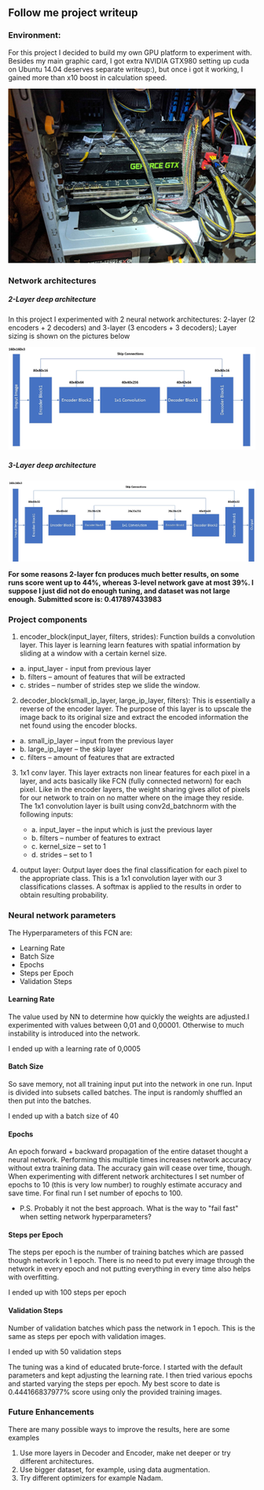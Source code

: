 ## Follow me project writeup

### Environment:

For this project I decided to build my own GPU platform to experiment with.
Besides my main graphic card, I got extra NVIDIA GTX980 
setting up cuda on Ubuntu 14.04 deserves separate writeup:), but once i got it working, I gained 
more than x10 boost in calculation speed.

[gtx]:./images/GTX.jpg
![gpu][gtx]


### Network architectures

[2lnn]:./images/2_layers_nn.jpg
[3lnn]:./images/3_layers_nn.jpg

##### 2-Layer deep architecture

In this project I experimented with 2 neural network architectures: 2-layer (2 encoders + 2 decoders) and 3-layer (3 encoders + 3 decoders);
Layer sizing is shown on the pictures below

![nn 1][2lnn]



##### 3-Layer deep architecture

![nn 2][3lnn]


**For some reasons 2-layer fcn produces much better results, on some runs score went up to 44%, whereas 3-level network gave at most 39%. I suppose I just did not do enough tuning, and dataset was not large enough.**
**Submitted score is: 0.417897433983**

### Project components

1. encoder_block(input_layer, filters, strides):
Function builds a convolution layer. This layer is learning learn features with spatial
information by sliding at a window with a certain kernel size. 

  * a. input_layer - input from previous layer 
  * b. filters – amount of features that will be extracted 
  * c. strides – number of strides step we slide the window.

2. decoder_block(small_ip_layer, large_ip_layer, filters):
This is essentially a reverse of the encoder layer. The purpose of this layer is to
upscale the image back to its original size and extract the encoded information the net found
using the encoder blocks. 

  * a. small_ip_layer – input from the previous layer
  * b. large_ip_layer – the skip layer
  * c. filters – amount of features that are extracted


3. 1x1 conv layer. 
This layer extracts non linear features for each pixel in a
layer, and acts basically like FCN (fully connected networn) for each pixel. Like in the encoder layers, the weight
sharing gives allot of pixels for our network to train on no matter where on the image
they reside. The 1x1 convolution layer is built using conv2d_batchnorm with the following
inputs:
    * a. input_layer – the input which is just the previous layer
    * b. filters – number of features to extract
    * c. kernel_size – set to 1
    * d. strides – set to 1

4. output layer:
Output layer does the final classification for each pixel to the appropriate class. This is a 1x1
convolution layer with our 3 classifications classes. A softmax is applied to the results in
order to obtain resulting probability.


### Neural network parameters

The Hyperparameters of this FCN are:

* Learning Rate
* Batch Size
* Epochs
* Steps per Epoch
* Validation Steps

#### Learning Rate

The value used by NN to determine how quickly the weights are adjusted.I experimented with values between 0,01 and 0,00001. Otherwise to much instability is introduced into the network.

I ended up with a learning rate of 0,0005

#### Batch Size

So save memory, not all training input put into the network in one run. Input is divided into subsets called batches. The input is randomly shuffled an then put into the batches.

I ended up with a batch size of 40

#### Epochs

An epoch forward + backward propagation of the entire dataset thought a neural network. Performing this multiple times increases network accuracy without extra training data. The accuracy gain will cease over time, though.
When experimenting with different network architectures I set number of epochs to 10 (this is very low number)  to roughly estimate accuracy and save time. For final run I set number of epochs to 100.
* P.S. Probably it not the best approach. What is the way to "fail fast" when setting network hyperparameters?

#### Steps per Epoch

The steps per epoch is the number of training batches which are passed though network in 1 epoch. There is no need to put every image through the network in every epoch and not putting everything in every time also helps with overfitting.

I ended up with 100 steps per epoch

#### Validation Steps

Number of validation batches which pass the network in 1 epoch. This is the same as steps per epoch with validation images.

I ended up with 50 validation steps

The tuning was a kind of educated brute-force. I started with the default parameters and kept adjusting the learning rate. I then tried various epochs and started varying the steps per epoch. My best score to date is 0.444166837977% score using only the provided training images.


### Future Enhancements

There are many possible ways to improve the results, here are some examples

1. Use more layers in Decoder and Encoder, make net deeper or try different architectures.
2. Use bigger dataset, for example, using data augmentation.
3. Try different optimizers for example Nadam.
